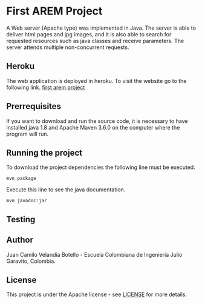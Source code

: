 # First AREM Project

A Web server (Apache type) was implemented in Java. The server is able to deliver html pages and jpg images, and it is also able to search for requested resources such as java classes and receive parameters. The server attends multiple non-concurrent requests.

## Heroku

The web application is deployed in heroku. To visit the website go to the following link. [first arem project](https://first-arem-project.herokuapp.com/apps/hello)

## Prerrequisites

If you want to download and run the source code, it is necessary to have installed java 1.8 and Apache Maven 3.6.0  on the computer where the program will run.

## Running the project

To download the project dependencies the following line must be executed.
```
mvn package
```

Execute this line to see the java documentation.
```
mvn javadoc:jar
```

## Testing

## Author

Juan Camilo Velandia Botello - Escuela Colombiana de Ingeniería Julio Garavito, Colombia.

## License

This project is under the Apache license - see [LICENSE](LICENSE.md) for more details.
